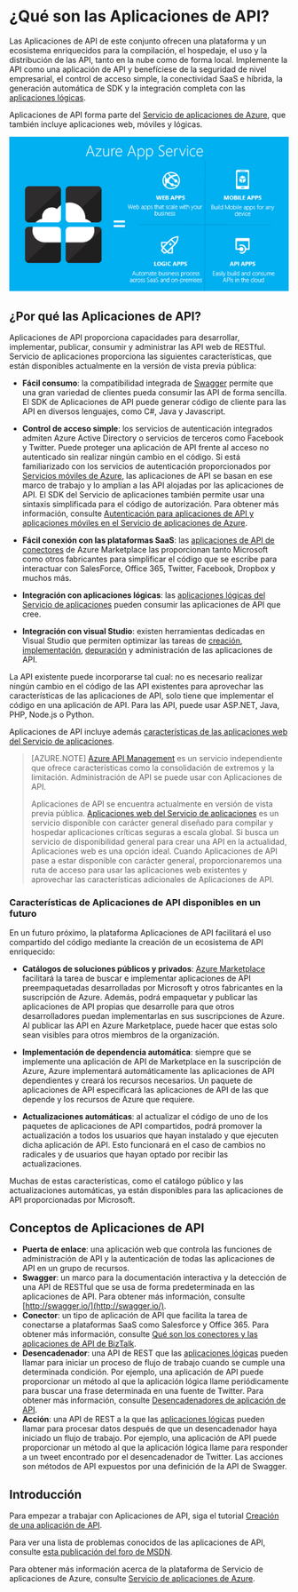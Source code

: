 <properties 
	pageTitle="¿Qué son las Aplicaciones de API?" 
	description="Descubra por qué el Servicio de aplicaciones de Azure es la mejor plataforma para desarrollar, publicar y hospedar API RESTful." 
	services="app-service\api" 
	documentationCenter=".net" 
	authors="tdykstra" 
	manager="wpickett" 
	editor="jimbe"/>

<tags 
	ms.service="app-service-api" 
	ms.workload="web" 
	ms.tgt_pltfrm="na" 
	ms.devlang="na" 
	ms.topic="article" 
	ms.date="07/30/2015" 
	ms.author="tdykstra"/>

# ¿Qué son las Aplicaciones de API?

Las Aplicaciones de API de este conjunto ofrecen una plataforma y un ecosistema enriquecidos para la compilación, el hospedaje, el uso y la distribución de las API, tanto en la nube como de forma local. Implemente la API como una aplicación de API y benefíciese de la seguridad de nivel empresarial, el control de acceso simple, la conectividad SaaS e híbrida, la generación automática de SDK y la integración completa con las [aplicaciones lógicas](../app-service-logic/app-service-logic-what-are-logic-apps.md).

Aplicaciones de API forma parte del [Servicio de aplicaciones de Azure](../app-service/app-service-value-prop-what-is.md), que también incluye aplicaciones web, móviles y lógicas.

![](./media/app-service-api-apps-why-best-platform/appservicesuite.png)

## ¿Por qué las Aplicaciones de API?

Aplicaciones de API proporciona capacidades para desarrollar, implementar, publicar, consumir y administrar las API web de RESTful. Servicio de aplicaciones proporciona las siguientes características, que están disponibles actualmente en la versión de vista previa pública:

- **Fácil consumo**: la compatibilidad integrada de [Swagger](http://swagger.io/) permite que una gran variedad de clientes pueda consumir las API de forma sencilla. El SDK de Aplicaciones de API puede generar código de cliente para las API en diversos lenguajes, como C#, Java y Javascript.

- **Control de acceso simple**: los servicios de autenticación integrados admiten Azure Active Directory o servicios de terceros como Facebook y Twitter. Puede proteger una aplicación de API frente al acceso no autenticado sin realizar ningún cambio en el código. Si está familiarizado con los servicios de autenticación proporcionados por [Servicios móviles de Azure](../mobile-services-windows-dotnet-how-to-use-client-library.md#authentication), las aplicaciones de API se basan en ese marco de trabajo y lo amplían a las API alojadas por las aplicaciones de API. El SDK del Servicio de aplicaciones también permite usar una sintaxis simplificada para el código de autorización. Para obtener más información, consulte [Autenticación para aplicaciones de API y aplicaciones móviles en el Servicio de aplicaciones de Azure](../app-service/app-service-authentication-overview.md).

- **Fácil conexión con las plataformas SaaS**: las [aplicaciones de API de conectores](../app-service-logic/app-service-logic-what-are-biztalk-api-apps.md) de Azure Marketplace las proporcionan tanto Microsoft como otros fabricantes para simplificar el código que se escribe para interactuar con SalesForce, Office 365, Twitter, Facebook, Dropbox y muchos más.

- **Integración con aplicaciones lógicas**: las [aplicaciones lógicas del Servicio de aplicaciones](../app-service-logic/app-service-logic-what-are-logic-apps.md) pueden consumir las aplicaciones de API que cree.

- **Integración con visual Studio**: existen herramientas dedicadas en Visual Studio que permiten optimizar las tareas de [creación](app-service-dotnet-create-api-app.md), [implementación](app-service-dotnet-deploy-api-app.md), [depuración](app-service-dotnet-remotely-debug-api-app) y administración de las aplicaciones de API.

La API existente puede incorporarse tal cual: no es necesario realizar ningún cambio en el código de las API existentes para aprovechar las características de las aplicaciones de API, solo tiene que implementar el código en una aplicación de API. Para las API, puede usar ASP.NET, Java, PHP, Node.js o Python.

Aplicaciones de API incluye además [características de las aplicaciones web del Servicio de aplicaciones](../app-service-web/app-service-web-overview.md).

>[AZURE.NOTE] [Azure API Management](/services/api-management/) es un servicio independiente que ofrece características como la consolidación de extremos y la limitación. Administración de API se puede usar con Aplicaciones de API.
>
>Aplicaciones de API se encuentra actualmente en versión de vista previa pública. [Aplicaciones web del Servicio de aplicaciones](../app-service-web/app-service-web-overview.md) es un servicio disponible con carácter general diseñado para compilar y hospedar aplicaciones críticas seguras a escala global. Si busca un servicio de disponibilidad general para crear una API en la actualidad, Aplicaciones web es una opción ideal. Cuando Aplicaciones de API pase a estar disponible con carácter general, proporcionaremos una ruta de acceso para usar las aplicaciones web existentes y aprovechar las características adicionales de Aplicaciones de API.

### Características de Aplicaciones de API disponibles en un futuro

En un futuro próximo, la plataforma Aplicaciones de API facilitará el uso compartido del código mediante la creación de un ecosistema de API enriquecido:

- **Catálogos de soluciones públicos y privados**: [Azure Marketplace](http://azure.microsoft.com/marketplace/) facilitará la tarea de buscar e implementar aplicaciones de API preempaquetadas desarrolladas por Microsoft y otros fabricantes en la suscripción de Azure. Además, podrá empaquetar y publicar las aplicaciones de API propias que desarrolle para que otros desarrolladores puedan implementarlas en sus suscripciones de Azure. Al publicar las API en Azure Marketplace, puede hacer que estas solo sean visibles para otros miembros de la organización. 

- **Implementación de dependencia automática**: siempre que se implemente una aplicación de API de Marketplace en la suscripción de Azure, Azure implementará automáticamente las aplicaciones de API dependientes y creará los recursos necesarios. Un paquete de aplicaciones de API especificará las aplicaciones de API de las que depende y los recursos de Azure que requiere.

- **Actualizaciones automáticas**: al actualizar el código de uno de los paquetes de aplicaciones de API compartidos, podrá promover la actualización a todos los usuarios que hayan instalado y que ejecuten dicha aplicación de API. Esto funcionará en el caso de cambios no radicales y de usuarios que hayan optado por recibir las actualizaciones.

Muchas de estas características, como el catálogo público y las actualizaciones automáticas, ya están disponibles para las aplicaciones de API proporcionadas por Microsoft.

## Conceptos de Aplicaciones de API ##

- **Puerta de enlace**: una aplicación web que controla las funciones de administración de API y la autenticación de todas las aplicaciones de API en un grupo de recursos. 
- **Swagger**: un marco para la documentación interactiva y la detección de una API de RESTful que se usa de forma predeterminada en las aplicaciones de API. Para obtener más información, consulte [http://swagger.io/](http://swagger.io/).
- **Conector**: un tipo de aplicación de API que facilita la tarea de conectarse a plataformas SaaS como Salesforce y Office 365. Para obtener más información, consulte [Qué son los conectores y las aplicaciones de API de BizTalk](../app-service-logic/app-service-logic-what-are-biztalk-api-apps.md).
- **Desencadenador**: una API de REST que las [aplicaciones lógicas](../app-service-logic/app-service-logic-what-are-logic-apps.md) pueden llamar para iniciar un proceso de flujo de trabajo cuando se cumple una determinada condición. Por ejemplo, una aplicación de API puede proporcionar un método al que la aplicación lógica llame periódicamente para buscar una frase determinada en una fuente de Twitter. Para obtener más información, consulte [Desencadenadores de aplicación de API](app-service-api-dotnet-triggers.md).
- **Acción**: una API de REST a la que las [aplicaciones lógicas](../app-service-logic/app-service-logic-what-are-logic-apps.md) pueden llamar para procesar datos después de que un desencadenador haya iniciado un flujo de trabajo. Por ejemplo, una aplicación de API puede proporcionar un método al que la aplicación lógica llame para responder a un tweet encontrado por el desencadenador de Twitter. Las acciones son métodos de API expuestos por una definición de la API de Swagger.

## Introducción

Para empezar a trabajar con Aplicaciones de API, siga el tutorial [Creación de una aplicación de API](app-service-dotnet-create-api-app.md).

Para ver una lista de problemas conocidos de las aplicaciones de API, consulte [esta publicación del foro de MSDN](https://social.msdn.microsoft.com/Forums/es-ES/7f8b42f2-ac0d-48b8-a35e-3b4934e1c25e/api-app-known-issues?forum=AzureAPIApps).

Para obtener más información acerca de la plataforma de Servicio de aplicaciones de Azure, consulte [Servicio de aplicaciones de Azure](../app-service/app-service-value-prop-what-is.md).

 

<!---HONumber=Oct15_HO3-->